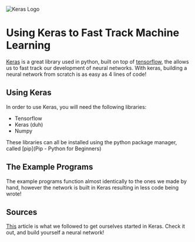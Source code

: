 ![Keras Logo](https://s3.amazonaws.com/keras.io/img/keras-logo-2018-large-1200.png)

# Using Keras to Fast Track Machine Learning

[Keras](https://keras.io/) is a great library used in python, built on top of [tensorflow](https://www.tensorflow.org/), the allows us to fast track our development of neural networks. With keras, building a neural network from scratch is as easy as 4 lines of code! 

## Using Keras

In order to use Keras, you will need the following libraries: 

* Tensorflow
* Keras (duh)
* Numpy

These libraries can all be installed using the python package manager, called [pip](Pip - Python for Beginners)

## The Example Programs

The example programs function almost identically to the ones we made by hand, however the network is built in Keras resulting in less code being wrote! 

## Sources

[This](https://machinelearningmastery.com/tutorial-first-neural-network-python-keras/) article is what we followed to get ourselves started in Keras. Check it out, and build yourself a neural network!
